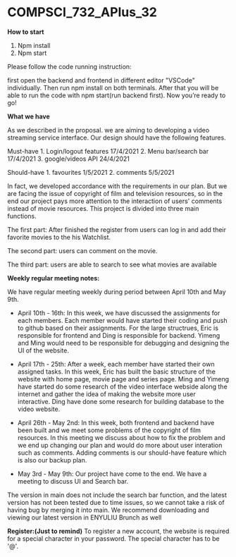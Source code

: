 # COMPSCI_732_APlus_32

<b>How to start</b>

1.	 Npm install
2.	 Npm start

Please follow the code running instruction:

first open the backend and frontend in different editor "VSCode" individually.
Then run npm install on both terminals.
After that you will be able to run the code with npm start(run backend first).
Now you’re ready to go!

<b>What we have</b>

As we described in the proposal. we are aiming to developing a video streaming service interface.  Our design should have the following features. 

Must-have	1.      Login/logout features	17/4/2021
	        2.	Menu bar/search bar	17/4/2021
	        3.	google/videos API	24/4/2021

Should-have	1.	favourites	1/5/2021
	        2.	comments	5/5/2021

In fact, we developed accordance with the requirements in our plan. But we are facing the issue of copyright of film and television resources, so in the end our project pays more attention to the interaction of users' comments instead of movie resources. This project is divided into three main functions. 

The first part: After finished the register from users can log in and add their favorite movies to the his Watchlist.  

The second part:  users can comment on the movie. 

The third part: users are able to search to see what movies are available

<b>Weekly regular meeting notes:</b>

We have regular meeting weekly during period between April 10th and May 9th.

- April 10th - 16th:
In this week, we have discussed the assignments for each members. Each member would have started their coding and push to github based on their assignments. For the large structrues, Eric is responsible for frontend and Ding is responsible for backend. Yimeng and Ming would need to be responsible for debugging and designing the UI of the website. 

- April 17th - 25th:
After a week, each member have started their own assigned tasks. In this week, Eric has built the basic structure of the website with home page, movie page and series page. Ming and Yimeng have started do some research of the video interface webside along the internet and gather the idea of making the website more user interactive. Ding have done some research for building database to the video website. 

- April 26th - May 2nd:
In this week, both frontend and backend have been built and we meet some problems of the copyright of film resources. In this meeting we discuss about how to fix the problem and we end up changing our plan and would do more about user interation such as comments. Adding comments is our should-have feature which is also our backup plan. 

- May 3rd - May 9th:
Our project have come to the end. We have a meeting to discuss UI and Search bar. 


The version in main does not include the search bar function, and the latest version has not been tested due to time issues, so we cannot take a risk of having bug by merging it into main. We recommend downloading and viewing our latest version in ENYULIU Brunch as well

<b>Register:(Just to remind)</b>
To register a new account, the website is required for a special character in your password. The special character has to be '@'.
